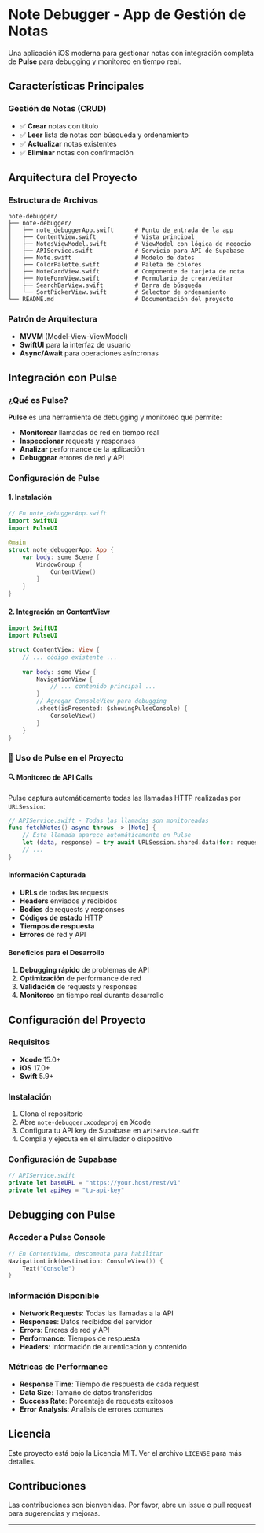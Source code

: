 # Note Debugger - App de Gestión de Notas

Una aplicación iOS moderna para gestionar notas con integración completa de **Pulse** para debugging y monitoreo en tiempo real.

## Características Principales

### Gestión de Notas (CRUD)
- ✅ **Crear** notas con título
- ✅ **Leer** lista de notas con búsqueda y ordenamiento
- ✅ **Actualizar** notas existentes
- ✅ **Eliminar** notas con confirmación

## Arquitectura del Proyecto

### Estructura de Archivos
```
note-debugger/
├── note-debugger/
│   ├── note_debuggerApp.swift      # Punto de entrada de la app
│   ├── ContentView.swift           # Vista principal
│   ├── NotesViewModel.swift        # ViewModel con lógica de negocio
│   ├── APIService.swift            # Servicio para API de Supabase
│   ├── Note.swift                  # Modelo de datos
│   ├── ColorPalette.swift          # Paleta de colores
│   ├── NoteCardView.swift          # Componente de tarjeta de nota
│   ├── NoteFormView.swift          # Formulario de crear/editar
│   ├── SearchBarView.swift         # Barra de búsqueda
│   └── SortPickerView.swift        # Selector de ordenamiento
└── README.md                       # Documentación del proyecto
```

### Patrón de Arquitectura
- **MVVM** (Model-View-ViewModel)
- **SwiftUI** para la interfaz de usuario
- **Async/Await** para operaciones asíncronas

## Integración con Pulse

### ¿Qué es Pulse?
**Pulse** es una herramienta de debugging y monitoreo que permite:
- **Monitorear** llamadas de red en tiempo real
- **Inspeccionar** requests y responses
- **Analizar** performance de la aplicación
- **Debuggear** errores de red y API

### Configuración de Pulse

#### 1. Instalación
```swift
// En note_debuggerApp.swift
import SwiftUI
import PulseUI

@main
struct note_debuggerApp: App {
    var body: some Scene {
        WindowGroup {
            ContentView()
        }
    }
}
```

#### 2. Integración en ContentView
```swift
import SwiftUI
import PulseUI

struct ContentView: View {
    // ... código existente ...
    
    var body: some View {
        NavigationView {
            // ... contenido principal ...
        }
        // Agregar ConsoleView para debugging
        .sheet(isPresented: $showingPulseConsole) {
            ConsoleView()
        }
    }
}
```

### 📱 Uso de Pulse en el Proyecto

#### 🔍 Monitoreo de API Calls
Pulse captura automáticamente todas las llamadas HTTP realizadas por `URLSession`:

```swift
// APIService.swift - Todas las llamadas son monitoreadas
func fetchNotes() async throws -> [Note] {
    // Esta llamada aparece automáticamente en Pulse
    let (data, response) = try await URLSession.shared.data(for: request)
    // ...
}
```

#### Información Capturada
- **URLs** de todas las requests
- **Headers** enviados y recibidos
- **Bodies** de requests y responses
- **Códigos de estado** HTTP
- **Tiempos de respuesta**
- **Errores** de red y API

#### Beneficios para el Desarrollo
1. **Debugging rápido** de problemas de API
2. **Optimización** de performance de red
3. **Validación** de requests y responses
4. **Monitoreo** en tiempo real durante desarrollo


## Configuración del Proyecto

### Requisitos
- **Xcode** 15.0+
- **iOS** 17.0+
- **Swift** 5.9+

### Instalación
1. Clona el repositorio
2. Abre `note-debugger.xcodeproj` en Xcode
3. Configura tu API key de Supabase en `APIService.swift`
4. Compila y ejecuta en el simulador o dispositivo

### Configuración de Supabase
```swift
// APIService.swift
private let baseURL = "https://your.host/rest/v1"
private let apiKey = "tu-api-key"
```

## Debugging con Pulse

### Acceder a Pulse Console
```swift
// En ContentView, descomenta para habilitar
NavigationLink(destination: ConsoleView()) {
    Text("Console")
}
```

### Información Disponible
- **Network Requests**: Todas las llamadas a la API
- **Responses**: Datos recibidos del servidor
- **Errors**: Errores de red y API
- **Performance**: Tiempos de respuesta
- **Headers**: Información de autenticación y contenido

### Métricas de Performance
- **Response Time**: Tiempo de respuesta de cada request
- **Data Size**: Tamaño de datos transferidos
- **Success Rate**: Porcentaje de requests exitosos
- **Error Analysis**: Análisis de errores comunes

## Licencia

Este proyecto está bajo la Licencia MIT. Ver el archivo `LICENSE` para más detalles.

## Contribuciones

Las contribuciones son bienvenidas. Por favor, abre un issue o pull request para sugerencias y mejoras.

---
